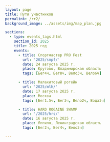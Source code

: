 ```yaml
---
layout: page
title: Пути участников
permalink: /rr2/
background_image: ../assets/img/map_plan.jpg

sections:
  - type: events_tags.html
    section_id: 2025
    title: 2025 год
    events:
      - title: Спортмастер PRO Fest
        url: '2025/smpf/'
        date: 24 августа 2025 г.
        place: Крутово, Владимирская область
        tags: [Бег4ч, Бег8ч, Вело3ч, Вело6ч]

      - title: Малахитовый рогейн
        url: '2025/mlh/'
        date: 17 августа 2025 г.
        place: Москва
        tags: [Бег1.5ч, Бег3ч, Вело2ч, Вода3ч]

      - title: HARD ROGAINE SWAMP
        url: '/2025/hrs/'
        date: 16 августа 2025 г.
        place: Яппиля, Ленинградская область
        tags: [Бег2ч, Бег4ч, Вело3ч]

---
```

<!--

      - title: 22-й Чемпионат России по рогейну
        url: '/2025/rrc/'
        date: 12-13 июля 2025 г.
        place: Галич, Костромская область
        tags: [Бег24ч]

      - 19-й Чемпионат мира по рогейну
        url: '/2025/wrc2/'
        date: 5-6 июля
        place: Бургос, Испания
        tags: [Бег24ч, Бег6ч]

      - title: Рогейн Солнцестояние
        url: '2025/ss/'
        date: 21 июня 2025 г.
        place: Заполицы, Московская область
        tags: [Бег4ч, Бег8ч, Вело3ч, Вело6ч]

      - title: SPORT-MARAFON FEST
        url: '2025/smf/'
        date: 7 июня 2025 г.
        place: Никола-Ленивец, Калужская область
        tags: [Бег4ч, Бег8ч]

      - title: Солнечный рогейн
        url: '/2025/sun/'
        date: 1 июня 2025 г.
        place: Берёзки-Дачные, Московская область
        tags: [Бег2ч, Бег4ч, Вело3ч]

      - title: Звёздная гонка
        url: '/2025/zg/'
        date: 19 апреля 2025 г.
        place: Нерская, Московская область
        tags: []

      - title: Рогейн Ёлкино V3
        url: '/2025/yo/'
        date: 5 апреля 2025 г.
        place: Ёлкино, Московская область
        tags: [Бег2ч, Бег4ч, Вело3ч]

      - title: Turtle Rogaine
        url: '/2025/turtle/'
        date: 16 марта 2025 г.
        place: Тбилиси, Грузия
        tags: [Бег2ч, Бег6ч]

  - type: events_tags.html
    section_id: 2024
    title: 2024 год
    events:
      - Рогейн «Зов Леса»
        url: '/2024/zl/'
        date: 30 ноября 2024 г.
        place: Щапово, Московская область
        tags: [Бег2ч]

---
-->

<!--
* [Большое ночное ориентирование](/2024/bno/) — 9 ноября, Хорлово, Московская область.
* [Рогейн Спас-Каменка](/2024/sk/) — 26 октября, Спас-Каменка, Московская область.
* [Овощерогейнище](/2024/ov/) — 21 сентября, Королёв, Московская область.
* [**Рогейн Forest Adventure Осётр**](/2024/fa/) — 31 августа, Ильясово, Московская область.
* [**21-й Чемпионат России по рогейну**](/2024/rrc) — 17-18 августа, Тимонино, Нижегородская область.
* [Подкуст-рогейн](/2024/pk/) — 13 июля, пос.им.Цюрупы, Московская область.
* [Рогейн Молния](/2024/mln/) — 6 июля, Белопесоцкий, Московская область.
* [PRO рогейн О-Кунцево](/2024/pro/) — 16 июня, Нерская, Московская область.
* [SPORT-MARAFON FEST](/2024/smf/) — 8 июня, Никола-Ленивец, Калужская область.
* [Рогейн Альпийская горка](/2024/alp/) — 25 мая, Яхрома, Московская область.
* [Рогейн Уралхим Run Factory 1 час](/2024/lz) — 14 апреля, Лужники, Москва.
* [Звёздная гонка](/2024/zg/) — 13 апреля, Нерская, Московская область.
* [Городской рогейн Территория](/2024/tr/) — 7 апреля, Переделкино, Московская область.
* [Рогейн Лёд](/2024/ice/) — 9 марта, Лесной городок, Московская область.
* [Рогейн Супремус](/2024/supr/) — 18 февраля, Парк Малевича, Московская область.


## 2023 год

* [Аэророгейн 2.0](/2023/aero/) — 26 ноября, пос. Московский, Московская область.
* [Большое ночное ориентирование](/2023/bno/) — 11 ноября, Белопесоцкий, Московская область.
* [Перекати Питер](/2023/pp/) — 17 сентября, Санкт-Петербург.
* [Овощерогейнище](/2023/ov/) — 9 сентября, Королёв, Московская область.
* [Рогейн SURR](/2023/su/routes.html) — 26 августа, Куровское, Московская область.
* [**Рогейн Ёлкино-2**](/2023/fa/routes.html) — 1 июля, Ёлкино, Московская область.
* [SPORT-MARAFON FEST](/2023/smf/routes.html) — 3 июня, Никола-Ленивец, Калужская область.
* [Звёздная гонка](/2023/zg/routes.html) — 15 апреля, Осташово, Московская область.
* [Рогейн Территория](/2023/tr/) — 19 марта, Зеленоград, Москва.

## 2022 год

* [Большое ночное ориентирование](/2022/bno/res.html) — 12 ноября, пос.им.Цюрупы, Московская область.
* [Рудниковый рогейн](/2022/fa/results.html) — 17 сентября, Фосфоритный, Московская область.
* [Рогейн Жара](/2022/zh/) — 19 июня, Красногорск, Московская область.
* [Городской рогейн Пригород](/2022/pr/routes.html) — 15 мая, Красногорск, Московская область.
* [Звёздная гонка](/2022/zg/res.html) — 16 апреля, Хатунь, Московская область.
* [Городской рогейн Территория](/2022/tr/) — 20 марта, Парк Фили, Москва.
-->

